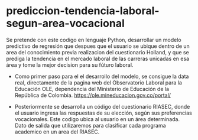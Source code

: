# prediccion-tendencia-laboral-segun-area-vocacional
Se pretende con este codigo en lenguaje Python, desarrollar un modelo predictivo de regresión que despues que el usuario se ubique dentro de un area del conocimiento previa realizacion del cuestionario Holland, y que se prediga la tendencia en el mercado laboral de las carreras unicadas en esa área y tome la mejor decision para su fúturo laboral.

- Como primer paso para el el desarrollo del modelo, se consigue la data real, directamente de la pagina web del Observatorio Laboral para la Educación OLE, dependencia del Ministerio de Educación de la República de Colombia.
https://ole.mineducacion.gov.co/portal/

- Posteriormente se desarrolla un código del cuestionario RIASEC, donde el usuario ingresa las respuestas de su elección, según sus preferencias vocacionales. Este codigo ubica al usuario en un área determinada. Dato de salida que utilizaremos para clasificar cada programa academico en un area del RIASEC.
